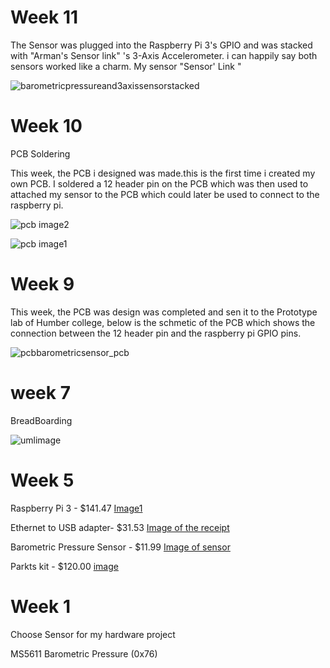 # Week 11

The Sensor was plugged into the Raspberry Pi 3's GPIO and was stacked with "Arman's Sensor link" 's 3-Axis Accelerometer. i can happily say both sensors worked like a charm. My sensor "Sensor' Link "

![barometricpressureand3axissensorstacked](https://user-images.githubusercontent.com/43185907/48626118-07749780-e97f-11e8-9f47-7c04b9b4464c.jpeg)



# Week 10


PCB Soldering 

This week, the PCB i designed was made.this is the first time i created my own PCB. I soldered a 12 header pin on the PCB which was then used to attached my sensor to the PCB which could later be used to connect to the raspberry pi.

![pcb image2](https://user-images.githubusercontent.com/43185907/48246905-38712d00-e3bf-11e8-98a0-75910e5473ac.JPG)



![pcb image1](https://user-images.githubusercontent.com/43185907/48246872-137cba00-e3bf-11e8-981f-cf2f63ff3447.JPG)

# Week 9 

This week, the PCB was design was completed and sen it to the Prototype lab of Humber college, below is the schmetic of the PCB which shows the connection between the 12 header pin and the raspberry pi GPIO pins.

![pcbbarometricsensor_pcb](https://user-images.githubusercontent.com/43185907/47801872-74dcc300-dd05-11e8-998a-f4af0fb8d176.png)

# week 7

BreadBoarding 

 ![umlimage](https://user-images.githubusercontent.com/43185907/48031330-cdef9100-e121-11e8-9fc3-03276bc2c449.PNG)



# Week 5

Raspberry Pi 3  - $141.47 [Image1 ](https://raw.githubusercontent.com/GursehajHarika/barometricsensor/master/Project%20receipts/raspberry.png.jpg)
       

Ethernet to USB adapter- $31.53 [Image of the receipt](https://raw.githubusercontent.com/GursehajHarika/barometricsensor/master/Project%20receipts/Adapter.png)   

Barometric Pressure Sensor - $11.99 [Image of sensor ](https://raw.githubusercontent.com/GursehajHarika/barometricsensor/master/Project%20receipts/reciept%20sensor.png)   

Parkts kit - $120.00 
[image](https://raw.githubusercontent.com/GursehajHarika/barometricsensor/master/Project%20receipts/20181002_175841.jpg)



# Week 1

Choose Sensor for my hardware project 

MS5611 Barometric Pressure (0x76)



